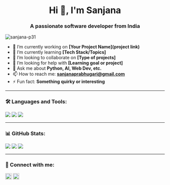 <h1 align="center">Hi 👋, I'm Sanjana</h1>
<h3 align="center">A passionate software developer from India</h3>

<p align="left"> <img src="https://komarev.com/ghpvc/?username=sanjana-p31&label=Profile%20views&color=0e75b6&style=flat" alt="sanjana-p31" /> </p>

- 🔭 I’m currently working on **[Your Project Name](project link)**  
- 🌱 I’m currently learning **[Tech Stack/Topics]**  
- 👯 I’m looking to collaborate on **[Type of projects]**  
- 🤝 I’m looking for help with **[Learning goal or project]**  
- 💬 Ask me about **Python, AI, Web Dev, etc.**  
- 📫 How to reach me: **sanjanaprabhugari@gmail.com**  
- ⚡ Fun fact: **Something quirky or interesting**

---

### 🛠️ Languages and Tools:
<p>
  <img src="https://img.shields.io/badge/Python-3776AB?style=for-the-badge&logo=python&logoColor=white" />
  <img src="https://img.shields.io/badge/JavaScript-F7DF1E?style=for-the-badge&logo=javascript&logoColor=black" />
  <img src="https://img.shields.io/badge/React-20232A?style=for-the-badge&logo=react&logoColor=61DAFB" />
  <!-- Add more as needed -->
</p>

---

### 📊 GitHub Stats:
<p>
  <img src="https://github-readme-stats.vercel.app/api?username=sanjana-p31&show_icons=true&theme=radical" />
  <img src="https://github-readme-stats.vercel.app/api/top-langs/?username=sanjana-p31&layout=compact&theme=radical" />
  <img src="https://github-readme-streak-stats.herokuapp.com/?user=sanjana-p31&theme=radical" />

</p>

---

### 🔗 Connect with me:
<p>
  <a href="https://linkedin.com/in/yourlinkedin" target="blank"><img align="center" src="https://cdn.jsdelivr.net/npm/simple-icons@3.0.1/icons/linkedin.svg" height="20" width="20" /></a>
  <a href="mailto:youremail@example.com" target="blank"><img align="center" src="https://cdn.jsdelivr.net/npm/simple-icons@3.0.1/icons/gmail.svg" height="20" width="20" /></a>
  <!-- Add more social links -->
</p>

